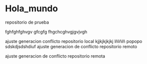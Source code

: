 # Hola_mundo
repositorio de prueba 

fghfghfghvgv gfcgfg fhgchcghvgjgvjvgh

ajuste generacion conflicto repositorio local
kjjkjkjkjkj lñlñlñ popopo
sdskdjsdshdiuf
ajuste generacion de conflicto repositorio remoto

ajuste generacion de conflicto repositorio remota

